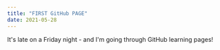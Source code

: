 ```yaml
---
title: "FIRST GitHub PAGE"
date: 2021-05-28
---
```

It's late on a Friday night - and I'm going through GitHub learning pages!
